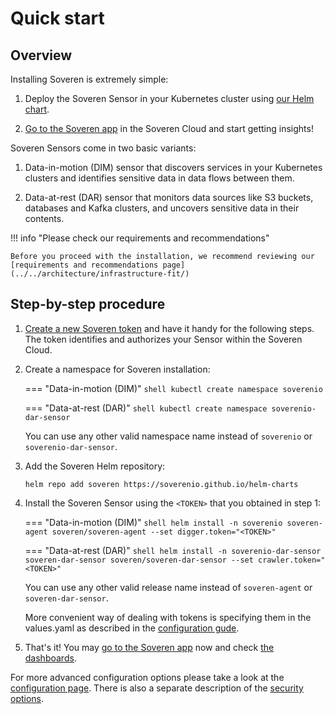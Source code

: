 # Quick start

## Overview

Installing Soveren is extremely simple:

1. Deploy the Soveren Sensor in your Kubernetes cluster using [our Helm chart](https://github.com/soverenio/helm-charts/).

2. [Go to the Soveren app](https://app.soveren.io/) in the Soveren Cloud and start getting insights!

Soveren Sensors come in two basic variants:

1. Data-in-motion (DIM) sensor that discovers services in your Kubernetes clusters and identifies sensitive data in data flows between them.

2. Data-at-rest (DAR) sensor that monitors data sources like S3 buckets, databases and Kafka clusters, and uncovers sensitive data in their contents.

!!! info "Please check our requirements and recommendations"

    Before you proceed with the installation, we recommend reviewing our [requirements and recommendations page](../../architecture/infrastructure-fit/)

## Step-by-step procedure

1. [Create a new Soveren token](../../administration/managing-sensors#creating-sensors) and have it handy for the following steps. The token identifies and authorizes your Sensor within the Soveren Cloud.


2. Create a namespace for Soveren installation:

    === "Data-in-motion (DIM)"
        ```shell
        kubectl create namespace soverenio
        ```

    === "Data-at-rest (DAR)"
        ```shell
        kubectl create namespace soverenio-dar-sensor
        ```

    You can use any other valid namespace name instead of `soverenio` or `soverenio-dar-sensor`.


3. Add the Soveren Helm repository:
    ```shell
    helm repo add soveren https://soverenio.github.io/helm-charts
    ```


4. Install the Soveren Sensor using the `<TOKEN>` that you obtained in step 1:

    === "Data-in-motion (DIM)"
        ```shell
        helm install -n soverenio soveren-agent soveren/soveren-agent --set digger.token="<TOKEN>"
        ```

    === "Data-at-rest (DAR)"
        ```shell
        helm install -n soverenio-dar-sensor soveren-dar-sensor soveren/soveren-dar-sensor --set crawler.token="<TOKEN>"
        ```

    You can use any other valid release name instead of `soveren-agent` or `soveren-dar-sensor`.

    More convenient way of dealing with tokens is specifying them in the values.yaml as described in the [configuration gude](../../administration/configuring-sensor/#sensor-token).


5. That's it! You may [go to the Soveren app](https://app.soveren.io/) now and check [the dashboards](../../user-guide/overview/).


For more advanced configuration options please take a look at the [configuration page](../../administration/configuring-sensor/). There is also a separate description of the [security options](../../administration/securing-sensor/).